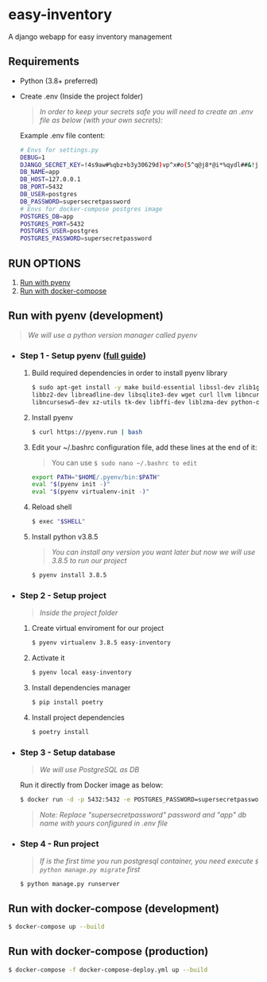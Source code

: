 # easy-inventory

A django webapp for easy inventory management

## Requirements

- Python (3.8+ preferred)
- Create .env (Inside the project folder)
    >*In order to keep your secrets safe you will need to create an .env file as below (with your own secrets):*

    Example .env file content:

    ```sh
    # Envs for settings.py
    DEBUG=1
    DJANGO_SECRET_KEY=!4s9aw#%qbz+b3y30629d)vp^x#o(5^q@j8*@i*%qydl##&!j=
    DB_NAME=app
    DB_HOST=127.0.0.1
    DB_PORT=5432
    DB_USER=postgres
    DB_PASSWORD=supersecretpassword
    # Envs for docker-compose postgres image
    POSTGRES_DB=app
    POSTGRES_PORT=5432
    POSTGRES_USER=postgres
    POSTGRES_PASSWORD=supersecretpassword
    ```

## RUN OPTIONS

1. [Run with pyenv](#run-with-pyenv)
1. [Run with docker-compose](#run-with-docker-compose)

## Run with pyenv (development)

>*We will use a python version manager called pyenv*

- ### Step 1 - Setup pyenv ([full guide](https://realpython.com/intro-to-pyenv/))

    1. Build required dependencies in order to install pyenv library

        ```sh
        $ sudo apt-get install -y make build-essential libssl-dev zlib1g-dev \
        libbz2-dev libreadline-dev libsqlite3-dev wget curl llvm libncurses5-dev \
        libncursesw5-dev xz-utils tk-dev libffi-dev liblzma-dev python-openssl
        ```

    2. Install pyenv

        ```sh
        $ curl https://pyenv.run | bash
        ```

    3. Edit your ~/.bashrc configuration file, add these lines at the end of it:
        > You can use ```$ sudo nano ~/.bashrc to edit```
        ```sh
        export PATH="$HOME/.pyenv/bin:$PATH"
        eval "$(pyenv init -)"
        eval "$(pyenv virtualenv-init -)"
        ```

    4. Reload shell

        ```sh
        $ exec "$SHELL"
        ```

    5. Install python v3.8.5

        > *You can install any version you want later but now we will use 3.8.5 to run our project*

        ```sh
        $ pyenv install 3.8.5
        ```

- ### Step 2 - Setup project

    > *Inside the project folder*
    1. Create virtual enviroment for our project

        ```sh
        $ pyenv virtualenv 3.8.5 easy-inventory
        ```

    2. Activate it

        ```sh
        $ pyenv local easy-inventory
        ```

    3. Install dependencies manager

        ```sh
        $ pip install poetry
        ```

    4. Install project dependencies

        ```sh
        $ poetry install
        ```

- ### Step 3 - Setup database

    >*We will use PostgreSQL as DB*

    Run it directly from Docker image as below:

    ```sh
    $ docker run -d -p 5432:5432 -e POSTGRES_PASSWORD=supersecretpassword -e POSTGRES_DB=app postgres:11-alpine
    ```

    >*Note: Replace "supersecretpassword" password and "app" db name with yours configured in .env file*

- ### Step 4 - Run project

    >*If is the first time you run postgresql container, you need execute ```$ python manage.py migrate``` first*

    ```$ python manage.py runserver```

## Run with docker-compose (development)

```sh
$ docker-compose up --build
```

## Run with docker-compose (production)

```sh
$ docker-compose -f docker-compose-deploy.yml up --build
```
